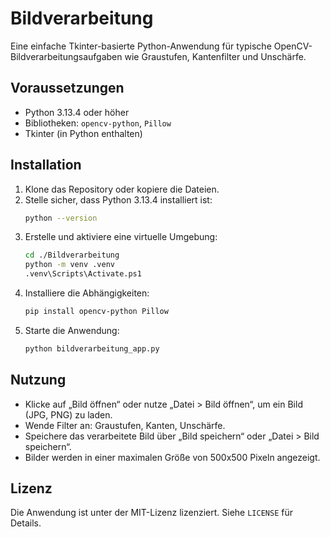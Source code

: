 # Bildverarbeitung

Eine einfache Tkinter-basierte Python-Anwendung für typische OpenCV-Bildverarbeitungsaufgaben wie Graustufen, Kantenfilter und Unschärfe.

## Voraussetzungen
- Python 3.13.4 oder höher
- Bibliotheken: `opencv-python`, `Pillow`
- Tkinter (in Python enthalten)

## Installation
1. Klone das Repository oder kopiere die Dateien.
2. Stelle sicher, dass Python 3.13.4 installiert ist:
   ```bash
   python --version
   ```
3. Erstelle und aktiviere eine virtuelle Umgebung:
   ```bash
   cd ./Bildverarbeitung
   python -m venv .venv
   .venv\Scripts\Activate.ps1
   ```
4. Installiere die Abhängigkeiten:
   ```bash
   pip install opencv-python Pillow
   ```
5. Starte die Anwendung:
   ```bash
   python bildverarbeitung_app.py
   ```

## Nutzung
- Klicke auf „Bild öffnen“ oder nutze „Datei > Bild öffnen“, um ein Bild (JPG, PNG) zu laden.
- Wende Filter an: Graustufen, Kanten, Unschärfe.
- Speichere das verarbeitete Bild über „Bild speichern“ oder „Datei > Bild speichern“.
- Bilder werden in einer maximalen Größe von 500x500 Pixeln angezeigt.

## Lizenz
Die Anwendung ist unter der MIT-Lizenz lizenziert. Siehe `LICENSE` für Details.